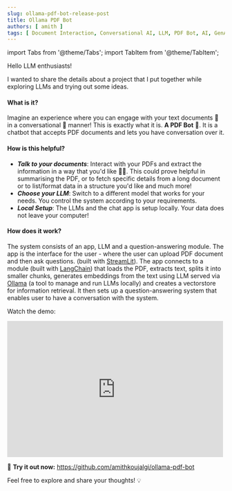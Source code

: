 ```yaml
---
slug: ollama-pdf-bot-release-post
title: Ollama PDF Bot
authors: [ amith ]
tags: [ Document Interaction, Conversational AI, LLM, PDF Bot, AI, GenAI, Generative AI, Ollama, Open Source, LangChain, StreamLit, ChatBot ]
---
```



import Tabs from '@theme/Tabs';
import TabItem from '@theme/TabItem';

Hello LLM enthusiasts!

I wanted to share the details about a project that I put together while exploring LLMs and trying
out some ideas.

#### What is it?

Imagine an experience where you can engage with your text documents 📄 in a conversational 💬 manner!
This is exactly what it is. **A PDF Bot** 🤖. It is a chatbot that accepts PDF documents and lets you have conversation
over it.

#### How is this helpful?

- **_Talk to your documents_**: Interact with your PDFs and extract the information in a way that you'd like 📄✨. This could
  prove helpful in summarising the PDF, or to fetch
  specific details from a long document or to list/format data in a structure you'd like and much more!
- **_Choose your LLM_**: Switch to a different model that works for your needs. You control the system according to your
  requirements.
- **_Local Setup_**: The LLMs and the chat app is setup locally. Your data does not leave your computer!

#### How does it work?

The system consists of an app, LLM and a question-answering module.
The app is the interface for the user - where the user can upload PDF document and then ask questions. (built
with [StreamLit](https://streamlit.io/)).
The app connects to a module (built with [LangChain](https://www.langchain.com/)) that loads the PDF, extracts text,
splits it into smaller chunks, generates embeddings from
the text using LLM served via [Ollama](https://ollama.ai/) (a tool to manage and run LLMs locally) and creates a
vectorstore for information
retrieval.
It then sets up a question-answering system that enables user to have a conversation with the system.

Watch the demo:

<iframe width="500" height="315" src="https://www.youtube.com/embed/QcI1oVNvInM" title="PDF Bot" frameborder="0" allow="accelerometer; autoplay; clipboard-write; encrypted-media; gyroscope; picture-in-picture; web-share" allowfullscreen></iframe>

🚀 **Try it out now:** https://github.com/amithkoujalgi/ollama-pdf-bot

Feel free to explore and share your thoughts! 💡
